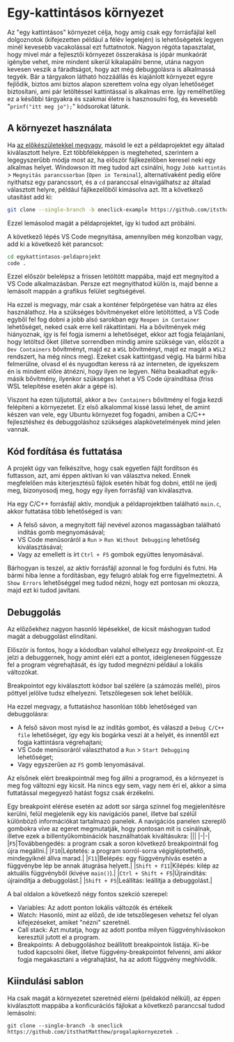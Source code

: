 # Egy-kattintásos környezet

Az "egy kattintásos" környezet célja, hogy amíg csak egy forrásfájlal kell dolgoznotok (kifejezetten például a félév legelején) is lehetőségetek legyen minél kevesebb vacakolással ezt futtatnotok. Nagyon régóta tapasztalat, hogy mivel már a fejlesztői környezet összerakása is jópár munkaórát igénybe vehet, mire mindent sikerül kikalapálni benne, utána nagyon kevesen veszik a fáradtságot, hogy azt még debuggolásra is alkalmassá tegyék. Bár a tárgyakon látható hozzáállás és kiajánlott környezet egyre fejlődik, biztos ami biztos alapon szerettem volna egy olyan lehetőséget biztosítani, ami pár letöltéssel kattintással is alkalmas erre. Így remélhetőleg ez a későbbi tárgyakra és szakmai életre is hasznosulni fog, és kevesebb "`prinf("itt meg jo");`" kódsorokat látunk.

## A környezet használata

Ha [az előkészületekkel megvagy](https://github.com/itsthatMatthew/progalapkornyezetek/blob/main/README.md#el%C5%91k%C3%A9sz%C3%BCletek), másold le ezt a példaprojektet egy általad kiválasztott helyre. Ezt többféleképpen is megteheted, szerintem a legegyszerűbb módja most az, ha először fájlkezelőben keresel neki egy alkalmas helyet. Windowson itt meg tudod azt csinálni, hogy `Jobb kattintás` > `Megnyitás parancssorban` (`Open in Terminal`), alternatívaként pedig előre nyithatsz egy parancssort, és a `cd` paranccsal elnavigálhatsz az általad választott helyre, például fájlkezelőből kimásolva azt. Itt a következő utasítást add ki:

```sh
git clone --single-branch -b oneclick-example https://github.com/itsthatMatthew/progalapkornyezetek egykattintasos-pelda
```

Ezzel lemásolod magát a példaprojektet, így ki tudod azt próbálni.

A következő lépés VS Code megnyitása, amennyiben még konzolban vagy, add ki a következő két parancsot:

```sh
cd egykattintasos-peldaprojekt
code .
```

Ezzel először belelépsz a frissen letöltött mappába, majd ezt megnyitod a VS Code alkalmazásban. Persze ezt megnyithatod külön is, majd benne a lemásolt mappán a grafikus felület segítségével.

Ha ezzel is megvagy, már csak a konténer felpörgetése van hátra az éles használathoz. Ha a szükséges bővítményeket előre letöltötted, a VS Code egyből fel fog dobni a jobb alsó sarokban egy `Reopen in Container` lehetőséget, neked csak erre kell rákattintani. Ha a bővítmények még hiányoznak, így is fel fogja ismerni a lehetőséget, ekkor azt fogja felajánlani, hogy letöltsd őket (illetve sorrendben mindig amire szüksége van, előszöt a `Dev Containers` bővítményt, majd ez a `WSL` bővítményt, majd ez magát a `WSL2` rendszert, ha még nincs meg). Ezeket csak kattintgasd végig. Ha bármi hiba felmerülne, olvasd el és nyugodtan keress rá az interneten, de igyekszem én is mindent előre átnézni, hogy ilyen ne legyen. Néha beakadhat egyik-másik bővítmény, ilyenkor szükséges lehet a VS Code újraindítása (friss WSL telepítése esetén akár a gépé is).

Viszont ha ezen túljutottál, akkor a `Dev Containers` bővítmény el fogja kezdi felépíteni a környezetet. Ez első alkalommal kissé lassú lehet, de amint készen van vele, egy Ubuntu környezet fog fogadni, amiben a C/C++ fejlesztéshez és debuggoláshoz szükséges alapkövetelmények mind jelen vannak.

## Kód fordítása és futtatása

A projekt úgy van felkészítve, hogy csak egyetlen fájlt fordítson és futtasson, azt, ami éppen aktívan ki van választva neked. Ennek megfelelően más kiterjesztésű fájlok esetén hibát fog dobni, ettől ne ijedj meg, bizonyosodj meg, hogy egy ilyen forrásfájl van kiválasztva.

Ha egy C/C++ forrásfájl aktív, mondjuk a példaprojektben található `main.c`, akkor futtatása több lehetőséged is van:
- A felső sávon, a megnyitott fájl nevével azonos magasságban található indítás gomb megnyomásával;
- VS Code menüsoráról a `Run` > `Run Without Debugging` lehetőség kiválasztásával;
- Vagy az emellett is írt `Ctrl + F5` gombok együttes lenyomásával.

Bárhogyan is teszel, az aktív forrásfájl azonnal le fog fordulni és futni. Ha bármi hiba lenne a fordításban, egy felugró ablak fog erre figyelmeztetni. A `Show Errors` lehetőséggel meg tudod nézni, hogy ezt pontosan mi okozza, majd ezt ki tudod javítani.

## Debuggolás

Az előzőekhez nagyon hasonló lépésekkel, de kicsit máshogyan tudod magát a debuggolást elindítani.

Először is fontos, hogy a kódodban valahol elhelyezz egy *breakpoint*-ot. Ez jelzi a debuggernek, hogy amint eléri ezt a pontot, ideiglenesen függessze fel a program végrehajtását, és így tudod megnézni például a lokális változókat.

Breakpointot egy kiválasztott kódsor bal szélére (a számozás mellé), piros pöttyel jelölve tudsz elhelyezni. Tetszőlegesen sok lehet belőlük.

Ha ezzel megvagy, a futtatáshoz hasonlóan több lehetőséged van debuggolásra:
- A felső sávon most nyisd le az indítás gombot, és válaszd a `Debug C/C++ file` lehetőséget, így egy kis bogárka veszi át a helyét, és innentől ezt fogja kattintásra végrehajtani;
- VS Code menüsoráról választhatod a `Run` > `Start Debugging` lehetőséget;
- Vagy egyszerűen az `F5` gomb lenyomásával.

Az elsőnek elért breakpointnál meg fog állni a programod, és a környezet is meg fog változni egy kicsit. Ha nincs egy sem, vagy nem éri el, akkor a sima futtatással megegyező hatást fogsz csak érzékelni.

Egy breakpoint elérése esetén az adott sor sárga színnel fog megjelenítésre kerülni, felül megjelenik egy kis navigációs panel, illetve bal szélül különböző információkat tartalmazó panelek. A navigációs panelen szereplő gombokra víve az egeret megmutatják, hogy pontosan mit is csinálnak, illetve ezek a billentyűkombinációk használhatóak kiváltásukra:
|||
|-|-|
|`F5`|Továbbengedés: a program csak a soron következő breakpointnál fog újra megállni.|
|`F10`|Léptetés: a program sorról-sorra végigléptethető, mindegyiknél állva marad.|
|`F11`|Belépés: egy függvényhívás esetén a függvénybe lép be annak átugrása helyett.|
|`Shift + F11`|Kilépés: kilép az aktuális függvényből (kivéve `main()`).|
|`Ctrl + Shift + F5`|Újraindítás: újraindítja a debuggolást.|
|`Shift + F5`|Leállítás: leállítja a debuggolást.|

A bal oldalon a következő négy fontos szekció szerepel:

- Variables:
  Az adott ponton lokális változók és értékeik
- Watch:
  Hasonló, mint az előző, de ide tetszőlegesen vehetsz fel olyan kifejezéseket, amiket "nézni" szeretnél.
- Call stack:
  Azt mutatja, hogy az adott pontba milyen függvényhívásokon keresztül jutott el a program.
- Breakpoints:
  A debuggoláshoz beállított breakpointok listája. Ki-be tudod kapcsolni őket, illetve függvény-breakpointot felvenni, ami akkor fogja megakasztani a végrahajtást, ha az adott függvény meghívódik.

## Kiindulási sablon

Ha csak magát a környezetet szeretnéd elérni (példakód nélkül), az éppen kiválasztott mappába a konficurációs fájlokat a következő paranccsal tudod lemásolni:

```
git clone --single-branch -b oneclick https://github.com/itsthatMatthew/progalapkornyezetek .
```

